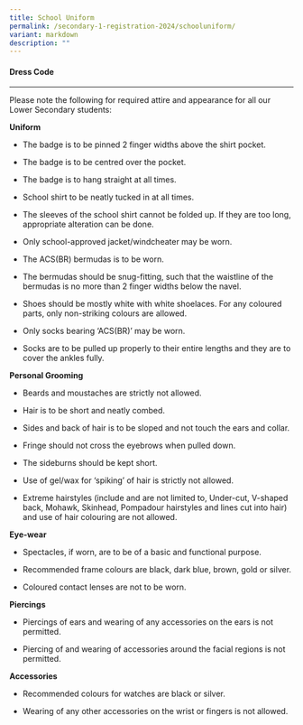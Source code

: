 ```yaml
---
title: School Uniform
permalink: /secondary-1-registration-2024/schooluniform/
variant: markdown
description: ""
---
```

#### **Dress Code** ####


----------------

Please note the following for required attire and appearance for all our Lower Secondary students:

**Uniform**

*   The badge is to be pinned 2 finger widths above the shirt pocket.
    
*   The badge is to be centred over the pocket.
    
*   The badge is to hang straight at all times.
    
*   School shirt to be neatly tucked in at all times.
    
*   The sleeves of the school shirt cannot be folded up. If they are too long, appropriate alteration can be done.
    
*   Only school-approved jacket/windcheater may be worn.
    
*   The ACS(BR) bermudas is to be worn.
    
*   The bermudas should be snug-fitting, such that the waistline of the bermudas is no more than 2 finger widths below the navel.
    
*   Shoes should be mostly white with white shoelaces. For any coloured parts, only non-striking colours are allowed.
    
*   Only socks bearing ‘ACS(BR)’ may be worn.
    
*   Socks are to be pulled up properly to their entire lengths and they are to cover the ankles fully.
    

  

**Personal Grooming**

*   Beards and moustaches are strictly not allowed.
    
*   Hair is to be short and neatly combed.
    
*   Sides and back of hair is to be sloped and not touch the ears and collar.
    
*   Fringe should not cross the eyebrows when pulled down.
    
*   The sideburns should be kept short.
    
*   Use of gel/wax for ‘spiking’ of hair is strictly not allowed.
    
*   Extreme hairstyles (include and are not limited to, Under-cut, V-shaped back, Mohawk, Skinhead, Pompadour hairstyles and lines cut into hair) and use of hair colouring are not allowed.
    

  

**Eye-wear**

*   Spectacles, if worn, are to be of a basic and functional purpose.
    
*   Recommended frame colours are black, dark blue, brown, gold or silver.
    
*   Coloured contact lenses are not to be worn.
    

  

**Piercings**

*   Piercings of ears and wearing of any accessories on the ears is not permitted.
    
*   Piercing of and wearing of accessories around the facial regions is not permitted.
    

  

**Accessories**

*   Recommended colours for watches are black or silver.
    
*   Wearing of any other accessories on the wrist or fingers is not allowed.